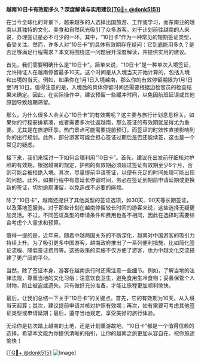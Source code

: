 **越南10日卡有效期多久？深度解读与实用建议[[TG💪+ @donk5151](https://t.me/s/donk5151)]**

在当今全球化的背景下，越来越多的人选择出国旅游、工作或学习，而东南亚的越南以其独特的文化、美食和自然风光吸引了众多游客。对于计划前往越南的人来说，办理签证是必不可少的一环。其中，“10日卡”作为一种常见的短期签证类型，备受关注。然而，许多人对“10日卡”的具体有效期存在疑问：它到底能用多久？是否足够满足行程需求？本文将围绕这一问题展开深度解读，并提供实用的建议。

首先，我们需要明确什么是“10日卡”。简单来说，“10日卡”是一种单次入境签证，允许持证人在越南停留最多10天。这个时间是从入境当天开始计算的，包括入境和出境的当天。例如，如果你在1月1日入境越南，那么你的有效停留期限为1月1日至1月10日。值得注意的是，入境后的具体停留时间还需要根据边检官员的检查结果来确定。因此，在实际操作中，建议预留一些缓冲时间，以免因航班延误或其他原因导致超期滞留。

那么，为什么很多人会关心“10日卡”的有效期呢？这主要与旅行计划息息相关。如果你的行程安排紧凑，或者需要多次往返越南，那么签证的有效期就显得尤为重要。尤其是在旅游旺季，热门景点可能需要提前预订，而签证的时效性直接影响到你的出行规划。此外，部分游客可能会担心签证过期后是否还能续签，这也是一个常见的疑虑。

接下来，我们来探讨一下如何合理利用“10日卡”。首先，建议在出发前仔细核对护照的有效期。根据越南的规定，护照的有效期必须超过签证有效期至少6个月，否则可能会被拒绝入境。其次，尽量提前申请签证，以便有充足的时间处理可能出现的问题。此外，如果行程中有意延长停留时间，务必在签证到期前申请延期或更换新的签证，切勿逾期滞留，以免造成不必要的麻烦。

除了“10日卡”，越南还提供了其他类型的签证选项，如30天、90天等长期签证，以及落地签服务。对于那些计划在越南停留较长时间的游客来说，这些选择无疑更加灵活。不过，不同签证类型的申请条件和费用也各不相同，因此在选择时需要综合考虑个人需求和预算。

值得一提的是，近年来，随着中越两国关系的不断深化，越南对中国游客的吸引力持续上升。为了吸引更多中国游客，越南政府推出了一系列便利措施，比如简化签证流程、降低签证费用等。这些政策的实施不仅方便了游客，也为中越文化交流搭建了更广阔的平台。

当然，除了签证本身，游客在越南旅行时还需注意一些细节。例如，了解当地的法律法规，尊重当地的文化习俗；注意饮食卫生，避免食用生冷食物；妥善保管个人财物，防止被盗或遗失。只有做好充分准备，才能让旅程更加顺利愉快。

最后，让我们总结一下关于“10日卡”的关键点。首先，它的有效期为10天，从入境当天起算；其次，建议提前申请并核对护照有效期；再次，如有需要可考虑其他签证类型或申请延期；最后，遵守当地规定，享受美好的旅行体验。

无论你是初次踏上越南的土地，还是计划重游故地，“10日卡”都是一个值得信赖的选择。希望本文能为你提供清晰的指引，让你的越南之旅更加从容自在。祝你旅途愉快！

[[TG💪+ @donk5151](https://t.me/s/donk5151) ![Image](https://i.postimg.cc/rwNCRYN7/Snipaste-2025-04-30-17-27-05.png)]